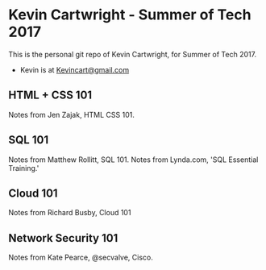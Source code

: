 # Kevin Cartwright - Summer of Tech 2017
This is the personal git repo of Kevin Cartwright, for Summer of Tech 2017.

- Kevin is at Kevincart@gmail.com

## HTML + CSS 101
Notes from Jen Zajak, HTML CSS 101.

## SQL 101
Notes from Matthew Rollitt, SQL 101.
Notes from Lynda.com, 'SQL Essential Training.'

## Cloud 101
Notes from Richard Busby, Cloud 101

## Network Security 101
Notes from Kate Pearce, @secvalve, Cisco.
